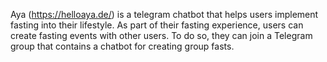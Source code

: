 Aya (https://helloaya.de/) is a telegram chatbot that helps users implement fasting into their lifestyle. 
As part of their fasting experience, users can create fasting events with other users.
To do so, they can join a Telegram group that contains a chatbot for creating group fasts.
